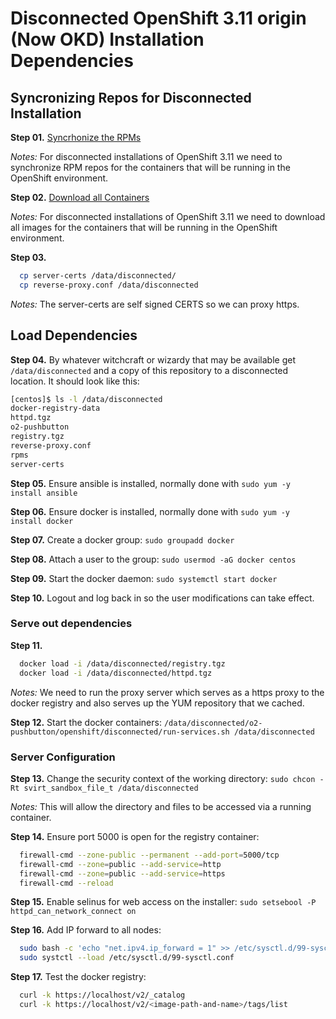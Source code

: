 # Disconnected OpenShift 3.11 origin (Now OKD) Installation Dependencies


## Syncronizing Repos for Disconnected Installation

**Step 01.** [Syncrhonize the RPMs](./repo-sync/README.md)

*Notes:* For disconnected installations of OpenShift 3.11 we need to synchronize RPM repos for the containers that will be running in the OpenShift environment.

**Step 02.** [Download all Containers](./containers/README.md)

*Notes:* For disconnected installations of OpenShift 3.11 we need to download all images for the containers that will be running in the OpenShift environment. 

**Step 03.**
```bash
  cp server-certs /data/disconnected/
  cp reverse-proxy.conf /data/disconnected
```

*Notes:* The server-certs are self signed CERTS so we can proxy https.


## Load Dependencies

**Step 04.** By whatever witchcraft or wizardy that may be available get `/data/disconnected` and a copy of this repository to a disconnected location. It should look like this:
```bash
[centos]$ ls -l /data/disconnected
docker-registry-data
httpd.tgz
o2-pushbutton
registry.tgz
reverse-proxy.conf
rpms
server-certs
```

**Step 05.** Ensure ansible is installed, normally done with `sudo yum -y install ansible`

**Step 06.** Ensure docker is installed, normally done with `sudo yum -y install docker`

**Step 07.** Create a docker group: `sudo groupadd docker`

**Step 08.** Attach a user to the group: `sudo usermod -aG docker centos`

**Step 09.** Start the docker daemon: `sudo systemctl start docker`

**Step 10.** Logout and log back in so the user modifications can take effect. 


### Serve out dependencies

**Step 11.**
```bash
  docker load -i /data/disconnected/registry.tgz
  docker load -i /data/disconnected/httpd.tgz
```

*Notes:* We need to run the proxy server which serves as a https proxy to the docker registry and also serves up the YUM repository that we cached.

**Step 12.** Start the docker containers: `/data/disconnected/o2-pushbutton/openshift/disconnected/run-services.sh /data/disconnected`


### Server Configuration

**Step 13.** Change the security context of the working directory: `sudo chcon -Rt svirt_sandbox_file_t /data/disconnected`

*Notes:* This will allow the directory and files to be accessed via a running container.

**Step 14.** Ensure port 5000 is open for the registry container:
```bash
  firewall-cmd --zone-public --permanent --add-port=5000/tcp
  firewall-cmd --zone=public --add-service=http
  firewall-cmd --zone=public --add-service=https
  firewall-cmd --reload
```

**Step 15.** Enable selinus for web access on the installer: `sudo setsebool -P httpd_can_network_connect on`

**Step 16.** Add IP forward to all nodes: 
```bash
  sudo bash -c 'echo "net.ipv4.ip_forward = 1" >> /etc/sysctl.d/99-sysctl.conf'
  sudo systctl --load /etc/sysctl.d/99-sysctl.conf
```

**Step 17.** Test the docker registry: 
```bash
  curl -k https://localhost/v2/_catalog
  curl -k https://localhost/v2/<image-path-and-name>/tags/list
```
